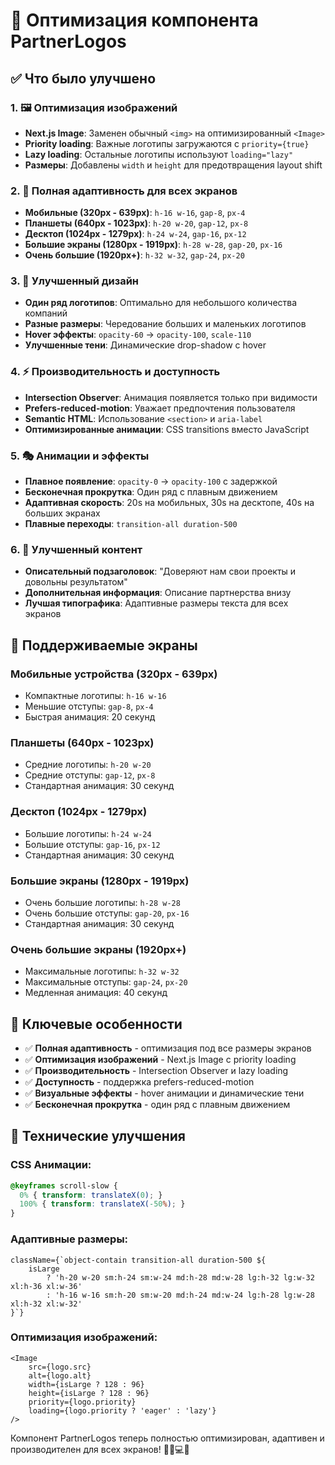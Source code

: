# 🚀 Оптимизация компонента PartnerLogos

## ✅ Что было улучшено

### 1. **🖼️ Оптимизация изображений**
- **Next.js Image**: Заменен обычный `<img>` на оптимизированный `<Image>`
- **Priority loading**: Важные логотипы загружаются с `priority={true}`
- **Lazy loading**: Остальные логотипы используют `loading="lazy"`
- **Размеры**: Добавлены `width` и `height` для предотвращения layout shift

### 2. **📱 Полная адаптивность для всех экранов**
- **Мобильные (320px - 639px)**: `h-16 w-16`, `gap-8`, `px-4`
- **Планшеты (640px - 1023px)**: `h-20 w-20`, `gap-12`, `px-8`
- **Десктоп (1024px - 1279px)**: `h-24 w-24`, `gap-16`, `px-12`
- **Большие экраны (1280px - 1919px)**: `h-28 w-28`, `gap-20`, `px-16`
- **Очень большие (1920px+)**: `h-32 w-32`, `gap-24`, `px-20`

### 3. **🎨 Улучшенный дизайн**
- **Один ряд логотипов**: Оптимально для небольшого количества компаний
- **Разные размеры**: Чередование больших и маленьких логотипов
- **Hover эффекты**: `opacity-60` → `opacity-100`, `scale-110`
- **Улучшенные тени**: Динамические drop-shadow с hover

### 4. **⚡ Производительность и доступность**
- **Intersection Observer**: Анимация появляется только при видимости
- **Prefers-reduced-motion**: Уважает предпочтения пользователя
- **Semantic HTML**: Использование `<section>` и `aria-label`
- **Оптимизированные анимации**: CSS transitions вместо JavaScript

### 5. **🎭 Анимации и эффекты**
- **Плавное появление**: `opacity-0` → `opacity-100` с задержкой
- **Бесконечная прокрутка**: Один ряд с плавным движением
- **Адаптивная скорость**: 20s на мобильных, 30s на десктопе, 40s на больших экранах
- **Плавные переходы**: `transition-all duration-500`

### 6. **📝 Улучшенный контент**
- **Описательный подзаголовок**: "Доверяют нам свои проекты и довольны результатом"
- **Дополнительная информация**: Описание партнерства внизу
- **Лучшая типографика**: Адаптивные размеры текста для всех экранов

## 📱 Поддерживаемые экраны

### **Мобильные устройства (320px - 639px)**
- Компактные логотипы: `h-16 w-16`
- Меньшие отступы: `gap-8`, `px-4`
- Быстрая анимация: 20 секунд

### **Планшеты (640px - 1023px)**
- Средние логотипы: `h-20 w-20`
- Средние отступы: `gap-12`, `px-8`
- Стандартная анимация: 30 секунд

### **Десктоп (1024px - 1279px)**
- Большие логотипы: `h-24 w-24`
- Большие отступы: `gap-16`, `px-12`
- Стандартная анимация: 30 секунд

### **Большие экраны (1280px - 1919px)**
- Очень большие логотипы: `h-28 w-28`
- Очень большие отступы: `gap-20`, `px-16`
- Стандартная анимация: 30 секунд

### **Очень большие экраны (1920px+)**
- Максимальные логотипы: `h-32 w-32`
- Максимальные отступы: `gap-24`, `px-20`
- Медленная анимация: 40 секунд

## 🎯 Ключевые особенности

- ✅ **Полная адаптивность** - оптимизация под все размеры экранов
- ✅ **Оптимизация изображений** - Next.js Image с priority loading
- ✅ **Производительность** - Intersection Observer и lazy loading
- ✅ **Доступность** - поддержка prefers-reduced-motion
- ✅ **Визуальные эффекты** - hover анимации и динамические тени
- ✅ **Бесконечная прокрутка** - один ряд с плавным движением

## 🔧 Технические улучшения

### **CSS Анимации:**
```css
@keyframes scroll-slow {
  0% { transform: translateX(0); }
  100% { transform: translateX(-50%); }
}
```

### **Адаптивные размеры:**
```tsx
className={`object-contain transition-all duration-500 ${
    isLarge 
        ? 'h-20 w-20 sm:h-24 sm:w-24 md:h-28 md:w-28 lg:h-32 lg:w-32 xl:h-36 xl:w-36' 
        : 'h-16 w-16 sm:h-20 sm:w-20 md:h-24 md:w-24 lg:h-28 lg:w-28 xl:h-32 xl:w-32'
}`}
```

### **Оптимизация изображений:**
```tsx
<Image
    src={logo.src}
    alt={logo.alt}
    width={isLarge ? 128 : 96}
    height={isLarge ? 128 : 96}
    priority={logo.priority}
    loading={logo.priority ? 'eager' : 'lazy'}
/>
```

Компонент PartnerLogos теперь полностью оптимизирован, адаптивен и производителен для всех экранов! 🎉📱💻✨
